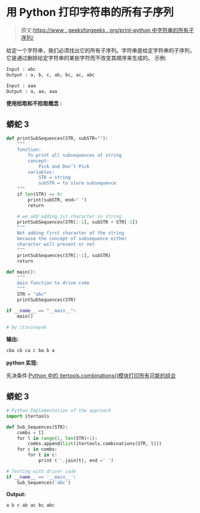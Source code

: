 # 用 Python 打印字符串的所有子序列

> 原文:[https://www . geeksforgeeks . org/print-python 中字符串的所有子序列/](https://www.geeksforgeeks.org/print-all-subsequences-of-a-string-in-python/)

给定一个字符串，我们必须找出它的所有子序列。字符串是给定字符串的子序列，它是通过删除给定字符串的某些字符而不改变其顺序来生成的。
示例:

```py
Input : abc
Output : a, b, c, ab, bc, ac, abc

Input : aaa
Output : a, aa, aaa

```

**使用拾取和不拾取概念** **:**

## 蟒蛇 3

```py
def printSubSequences(STR, subSTR=""):
    """
    function:
        To print all subsequences of string
        concept:
            Pick and Don’t Pick
        variables:
            STR = string
            subSTR = to store subsequence
    """
    if len(STR) == 0:
        print(subSTR, end=" ")
        return

    # we add adding 1st character in string
    printSubSequences(STR[:-1], subSTR + STR[-1])
    """
    Not adding first character of the string
    because the concept of subsequence either
    character will present or not
    """
    printSubSequences(STR[:-1], subSTR)
    return

def main():
    """
    main function to drive code
    """
    STR = "abc"
    printSubSequences(STR)

if __name__ == "__main__":
    main()

# by itsvinayak
```

**输出:**

```py
cba cb ca c ba b a  
```

**python 实现:**

先决条件:[Python 中的 itertools.combinations()模块打印所有可能的组合](https://www.geeksforgeeks.org/itertools-combinations-module-python-print-possible-combinations/)

## 蟒蛇 3

```py
# Python Implementation of the approach
import itertools

def Sub_Sequences(STR):
    combs = []
    for l in range(1, len(STR)+1):
        combs.append(list(itertools.combinations(STR, l)))
    for c in combs:
        for t in c:
            print (''.join(t), end =' ')

# Testing with driver code
if __name__ == '__main__':
    Sub_Sequences('abc')
```

**Output:** 

```py
a b c ab ac bc abc

```